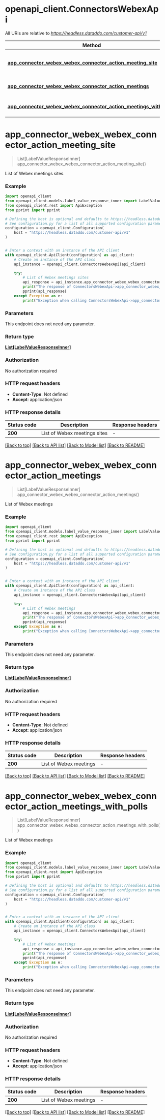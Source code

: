 # openapi_client.ConnectorsWebexApi

All URIs are relative to *https://headless.dataddo.com/customer-api/v1*

Method | HTTP request | Description
------------- | ------------- | -------------
[**app_connector_webex_webex_connector_action_meeting_site**](ConnectorsWebexApi.md#app_connector_webex_webex_connector_action_meeting_site) | **GET** /connector/webex/actions/meetingsSites | List of Webex meetings sites
[**app_connector_webex_webex_connector_action_meetings**](ConnectorsWebexApi.md#app_connector_webex_webex_connector_action_meetings) | **GET** /connector/webex/actions/meetings | List of Webex meetings
[**app_connector_webex_webex_connector_action_meetings_with_polls**](ConnectorsWebexApi.md#app_connector_webex_webex_connector_action_meetings_with_polls) | **GET** /connector/webex/actions/meetingsWithPolls | List of Webex meetings


# **app_connector_webex_webex_connector_action_meeting_site**
> List[LabelValueResponseInner] app_connector_webex_webex_connector_action_meeting_site()

List of Webex meetings sites

### Example


```python
import openapi_client
from openapi_client.models.label_value_response_inner import LabelValueResponseInner
from openapi_client.rest import ApiException
from pprint import pprint

# Defining the host is optional and defaults to https://headless.dataddo.com/customer-api/v1
# See configuration.py for a list of all supported configuration parameters.
configuration = openapi_client.Configuration(
    host = "https://headless.dataddo.com/customer-api/v1"
)


# Enter a context with an instance of the API client
with openapi_client.ApiClient(configuration) as api_client:
    # Create an instance of the API class
    api_instance = openapi_client.ConnectorsWebexApi(api_client)

    try:
        # List of Webex meetings sites
        api_response = api_instance.app_connector_webex_webex_connector_action_meeting_site()
        print("The response of ConnectorsWebexApi->app_connector_webex_webex_connector_action_meeting_site:\n")
        pprint(api_response)
    except Exception as e:
        print("Exception when calling ConnectorsWebexApi->app_connector_webex_webex_connector_action_meeting_site: %s\n" % e)
```



### Parameters

This endpoint does not need any parameter.

### Return type

[**List[LabelValueResponseInner]**](LabelValueResponseInner.md)

### Authorization

No authorization required

### HTTP request headers

 - **Content-Type**: Not defined
 - **Accept**: application/json

### HTTP response details

| Status code | Description | Response headers |
|-------------|-------------|------------------|
**200** | List of Webex meetings sites |  -  |

[[Back to top]](#) [[Back to API list]](../README.md#documentation-for-api-endpoints) [[Back to Model list]](../README.md#documentation-for-models) [[Back to README]](../README.md)

# **app_connector_webex_webex_connector_action_meetings**
> List[LabelValueResponseInner] app_connector_webex_webex_connector_action_meetings()

List of Webex meetings

### Example


```python
import openapi_client
from openapi_client.models.label_value_response_inner import LabelValueResponseInner
from openapi_client.rest import ApiException
from pprint import pprint

# Defining the host is optional and defaults to https://headless.dataddo.com/customer-api/v1
# See configuration.py for a list of all supported configuration parameters.
configuration = openapi_client.Configuration(
    host = "https://headless.dataddo.com/customer-api/v1"
)


# Enter a context with an instance of the API client
with openapi_client.ApiClient(configuration) as api_client:
    # Create an instance of the API class
    api_instance = openapi_client.ConnectorsWebexApi(api_client)

    try:
        # List of Webex meetings
        api_response = api_instance.app_connector_webex_webex_connector_action_meetings()
        print("The response of ConnectorsWebexApi->app_connector_webex_webex_connector_action_meetings:\n")
        pprint(api_response)
    except Exception as e:
        print("Exception when calling ConnectorsWebexApi->app_connector_webex_webex_connector_action_meetings: %s\n" % e)
```



### Parameters

This endpoint does not need any parameter.

### Return type

[**List[LabelValueResponseInner]**](LabelValueResponseInner.md)

### Authorization

No authorization required

### HTTP request headers

 - **Content-Type**: Not defined
 - **Accept**: application/json

### HTTP response details

| Status code | Description | Response headers |
|-------------|-------------|------------------|
**200** | List of Webex meetings |  -  |

[[Back to top]](#) [[Back to API list]](../README.md#documentation-for-api-endpoints) [[Back to Model list]](../README.md#documentation-for-models) [[Back to README]](../README.md)

# **app_connector_webex_webex_connector_action_meetings_with_polls**
> List[LabelValueResponseInner] app_connector_webex_webex_connector_action_meetings_with_polls()

List of Webex meetings

### Example


```python
import openapi_client
from openapi_client.models.label_value_response_inner import LabelValueResponseInner
from openapi_client.rest import ApiException
from pprint import pprint

# Defining the host is optional and defaults to https://headless.dataddo.com/customer-api/v1
# See configuration.py for a list of all supported configuration parameters.
configuration = openapi_client.Configuration(
    host = "https://headless.dataddo.com/customer-api/v1"
)


# Enter a context with an instance of the API client
with openapi_client.ApiClient(configuration) as api_client:
    # Create an instance of the API class
    api_instance = openapi_client.ConnectorsWebexApi(api_client)

    try:
        # List of Webex meetings
        api_response = api_instance.app_connector_webex_webex_connector_action_meetings_with_polls()
        print("The response of ConnectorsWebexApi->app_connector_webex_webex_connector_action_meetings_with_polls:\n")
        pprint(api_response)
    except Exception as e:
        print("Exception when calling ConnectorsWebexApi->app_connector_webex_webex_connector_action_meetings_with_polls: %s\n" % e)
```



### Parameters

This endpoint does not need any parameter.

### Return type

[**List[LabelValueResponseInner]**](LabelValueResponseInner.md)

### Authorization

No authorization required

### HTTP request headers

 - **Content-Type**: Not defined
 - **Accept**: application/json

### HTTP response details

| Status code | Description | Response headers |
|-------------|-------------|------------------|
**200** | List of Webex meetings |  -  |

[[Back to top]](#) [[Back to API list]](../README.md#documentation-for-api-endpoints) [[Back to Model list]](../README.md#documentation-for-models) [[Back to README]](../README.md)

